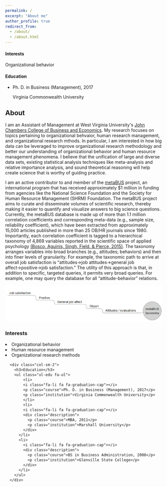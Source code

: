 ```yaml
---
permalink: /
excerpt: "About me"
author_profile: true
redirect_from: 
  - /about/
  - /about.html
---
```

<html>
<title>W3.CSS</title>
<meta name="viewport" content="width=device-width, initial-scale=1">
<link rel="stylesheet" href="https://www.w3schools.com/w3css/4/w3.css">
<body>
  

<div class="w3-cell-row">
  <div class="w3-container w3-cell">
    <p><h4><b>Interests</h4></b></p>
  <p> Organizational behavior</p>
  </div>
  <div class="w3-container w3-cell">
  <p><h4><b>Education</h4></b></p>
    <p><ul class="ul-edu fa-ul">
            <li>
            <i class="fa-li fa fa-graduation-cap"></i>
            <p class="course">Ph. D. in Business (Management), 2017</p>
            <p class="institution">Virginia Commonwealth University</p>
            </li></p>
  </div>
</div>

</body>
</html>

## **About** ##

I am an Assistant of Management at West Virginia University's <a href="https://business.wvu.edu">John Chambers College of Business and Economics</a>. My research focuses on topics pertaining to organizational behvaior, human research management, and organizational research mthods. In particular, I am interested in how big data can be leveraged to improve organizational research methodology and better our understanding of organizational behavior and human resource management phenomena. I believe that the unification of large and diverse data sets, existing statistical analysis techniques like meta-analysis and relative importance analysis, and sound theoretical reasoning will help create science that is worthy of guiding practice.

I am an active contributor to and member of the <a href="https://metaBUS.org">metaBUS</a> project, an international program that has received approximately $1 million in funding from agencies like the National Science Foundation and the Society for Human Resource Management (SHRM) Foundation. The metaBUS project aims to curate and disseminate volumes of scientific research, thereby making it easier to quantify and visualize answers to big science questions. Currently, the metaBUS database is made up of more than 1.1 million correlation coefficients and corresponding meta-data (e.g., sample size, reliability coefficient), which have been extracted from approximately 15,000 articles published in more than 25 OB/HR journals since 1980. Importantly, each correlation coefficient is tagged to a hierarchical taxonomy of 4,869 variables reported in the scientific space of applied psychology <a href="http://dx.doi.org/10.1037/a0038047">(Bosco, Aguinis, Singh, Field, & Pierce, 2015)</a>. The taxonomy arranges variables into broad branches (e.g., attitudes; behaviors) and then into finer levels of granularity. For example, the taxonomic path to arrive at overall job satisfaction is “attitudes&#8594;job attitudes&#8594;general job affect&#8594;positive&#8594;job satisfaction.” The utility of this approach is that, in addition to specific, targeted queries, it permits very broad queries. For example, one may query the database for all “attitude-behavior” relations. 

<img src= '/images/metabusTaxonomy.PNG'>

<section>

<div class="row">      
      <div class="col-sm-2">
        <h3>Interests</h3>
        <li> Organizational behavior
        <li> Human resource management
        <li> Organizational research methods </li><div>
        
      <div class="col-sm-2">
        <h3>Education</h3>
        <ul class="ul-edu fa-ul">
            <li>
            <i class="fa-li fa fa-graduation-cap"></i>
            <p class="course">Ph. D. in Business (Management), 2017</p>
            <p class="institution">Virginia Commonwealth University</p>
            </li>
            <li>
            <i class="fa-li fa fa-graduation-cap"></i>
            <div class="description">
              <p class="course">MBA, 2011</p>
              <p class="institution">Marshall University</p>
            </div>
          </li>
          <li>
            <i class="fa-li fa fa-graduation-cap"></i>
            <div class="description">
              <p class="course">BS in Business Administration, 2008</p>
              <p class="institution">Glenville State College</p>
            </div>
          </li>
        </ul>
      </div>

